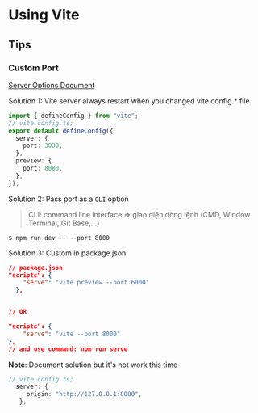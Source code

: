 # Using Vite

## Tips

### Custom Port

[Server Options Document](https://vitejs.dev/config/server-options.html)

Solution 1: Vite server always restart when you changed vite.config.\* file

```ts
import { defineConfig } from "vite";
// vite.config.ts;
export default defineConfig({
  server: {
    port: 3030,
  },
  preview: {
    port: 8080,
  },
});
```

Solution 2: Pass port as a `CLI` option

> CLI: command line interface => giao diện dòng lệnh (CMD, Window Terminal, Git Base,...)

```
$ npm run dev -- --port 8000
```

Solution 3: Custom in package.json

```json
// package.json
"scripts": {
    "serve": "vite preview --port 6000"
  },


// OR

"scripts": {
    "serve": "vite --port 8000"
},
// and use command: npm run serve
```

**Note**: Document solution but it's not work this time

```ts
// vite.config.ts;
  server: {
     origin: "http://127.0.0.1:8080",
   },
```
